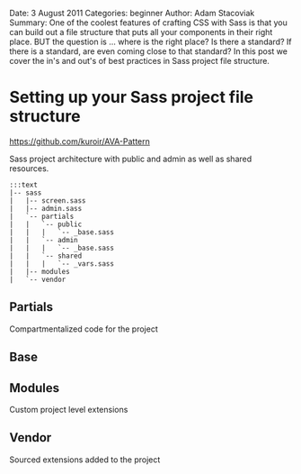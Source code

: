 Date: 3 August 2011
Categories: beginner
Author: Adam Stacoviak
Summary: One of the coolest features of crafting CSS with Sass is that you can build out a file structure that puts all your components in their right place. BUT the question is ... where is the right place? Is there a standard? If there is a standard, are even coming close to that standard? In this post we cover the in's and out's of best practices in Sass project file structure.

# Setting up your Sass project file structure

https://github.com/kuroir/AVA-Pattern

Sass project architecture with public and admin as well as shared resources.

    :::text
    |-- sass
    |   |-- screen.sass
    |   |-- admin.sass
    |   `-- partials
    |   |   `-- public
    |   |   |   `-- _base.sass
    |   |   `-- admin
    |   |   |   `-- _base.sass
    |   |   `-- shared
    |   |   |   `-- _vars.sass
    |   |-- modules
    |   `-- vendor

## Partials

Compartmentalized code for the project

## Base

## Modules

Custom project level extensions

## Vendor

Sourced extensions added to the project